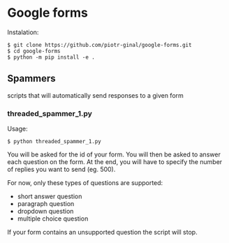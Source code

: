 # Google forms
Instalation:
```console
$ git clone https://github.com/piotr-ginal/google-forms.git
$ cd google-forms
$ python -m pip install -e .
```

## Spammers
scripts that will automatically send responses to a given form
### threaded_spammer_1.py
Usage:
```console
$ python threaded_spammer_1.py
```
You will be asked for the id of your form. You will then be asked to answer each question on the form. At the end, you will have to specify the number of replies you want to send (eg. 500).

For now, only these types of questions are supported:
- short answer question
- paragraph question
- dropdown question
- multiple choice question

If your form contains an unsupported question the script will stop.